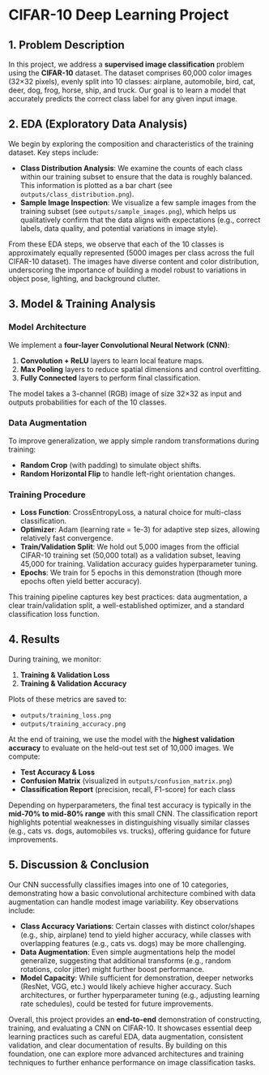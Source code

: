 # CIFAR-10 Deep Learning Project

## 1. Problem Description
In this project, we address a **supervised image classification** problem using the **CIFAR-10** dataset. The dataset comprises 60,000 color images (32×32 pixels), evenly split into 10 classes: airplane, automobile, bird, cat, deer, dog, frog, horse, ship, and truck. Our goal is to learn a model that accurately predicts the correct class label for any given input image.

## 2. EDA (Exploratory Data Analysis)
We begin by exploring the composition and characteristics of the training dataset. Key steps include:
- **Class Distribution Analysis**: We examine the counts of each class within our training subset to ensure that the data is roughly balanced. This information is plotted as a bar chart (see `outputs/class_distribution.png`).
- **Sample Image Inspection**: We visualize a few sample images from the training subset (see `outputs/sample_images.png`), which helps us qualitatively confirm that the data aligns with expectations (e.g., correct labels, data quality, and potential variations in image style).

From these EDA steps, we observe that each of the 10 classes is approximately equally represented (5000 images per class across the full CIFAR-10 dataset). The images have diverse content and color distribution, underscoring the importance of building a model robust to variations in object pose, lighting, and background clutter.

## 3. Model & Training Analysis
### Model Architecture
We implement a **four-layer Convolutional Neural Network (CNN)**:
1. **Convolution + ReLU** layers to learn local feature maps.
2. **Max Pooling** layers to reduce spatial dimensions and control overfitting.
3. **Fully Connected** layers to perform final classification.

The model takes a 3-channel (RGB) image of size 32×32 as input and outputs probabilities for each of the 10 classes.

### Data Augmentation
To improve generalization, we apply simple random transformations during training:
- **Random Crop** (with padding) to simulate object shifts.
- **Random Horizontal Flip** to handle left-right orientation changes.

### Training Procedure
- **Loss Function**: CrossEntropyLoss, a natural choice for multi-class classification.
- **Optimizer**: Adam (learning rate = 1e-3) for adaptive step sizes, allowing relatively fast convergence.
- **Train/Validation Split**: We hold out 5,000 images from the official CIFAR-10 training set (50,000 total) as a validation subset, leaving 45,000 for training. Validation accuracy guides hyperparameter tuning.
- **Epochs**: We train for 5 epochs in this demonstration (though more epochs often yield better accuracy).

This training pipeline captures key best practices: data augmentation, a clear train/validation split, a well-established optimizer, and a standard classification loss function.

## 4. Results
During training, we monitor:
1. **Training & Validation Loss**  
2. **Training & Validation Accuracy**  

Plots of these metrics are saved to:
- `outputs/training_loss.png`
- `outputs/training_accuracy.png`

At the end of training, we use the model with the **highest validation accuracy** to evaluate on the held-out test set of 10,000 images. We compute:
- **Test Accuracy & Loss**  
- **Confusion Matrix** (visualized in `outputs/confusion_matrix.png`)  
- **Classification Report** (precision, recall, F1-score) for each class  

Depending on hyperparameters, the final test accuracy is typically in the **mid-70% to mid-80% range** with this small CNN. The classification report highlights potential weaknesses in distinguishing visually similar classes (e.g., cats vs. dogs, automobiles vs. trucks), offering guidance for future improvements.

## 5. Discussion & Conclusion
Our CNN successfully classifies images into one of 10 categories, demonstrating how a basic convolutional architecture combined with data augmentation can handle modest image variability. Key observations include:
- **Class Accuracy Variations**: Certain classes with distinct color/shapes (e.g., ship, airplane) tend to yield higher accuracy, while classes with overlapping features (e.g., cats vs. dogs) may be more challenging.
- **Data Augmentation**: Even simple augmentations help the model generalize, suggesting that additional transforms (e.g., random rotations, color jitter) might further boost performance.
- **Model Capacity**: While sufficient for demonstration, deeper networks (ResNet, VGG, etc.) would likely achieve higher accuracy. Such architectures, or further hyperparameter tuning (e.g., adjusting learning rate schedules), could be tested for future improvements.

Overall, this project provides an **end-to-end** demonstration of constructing, training, and evaluating a CNN on CIFAR-10. It showcases essential deep learning practices such as careful EDA, data augmentation, consistent validation, and clear documentation of results. By building on this foundation, one can explore more advanced architectures and training techniques to further enhance performance on image classification tasks.
